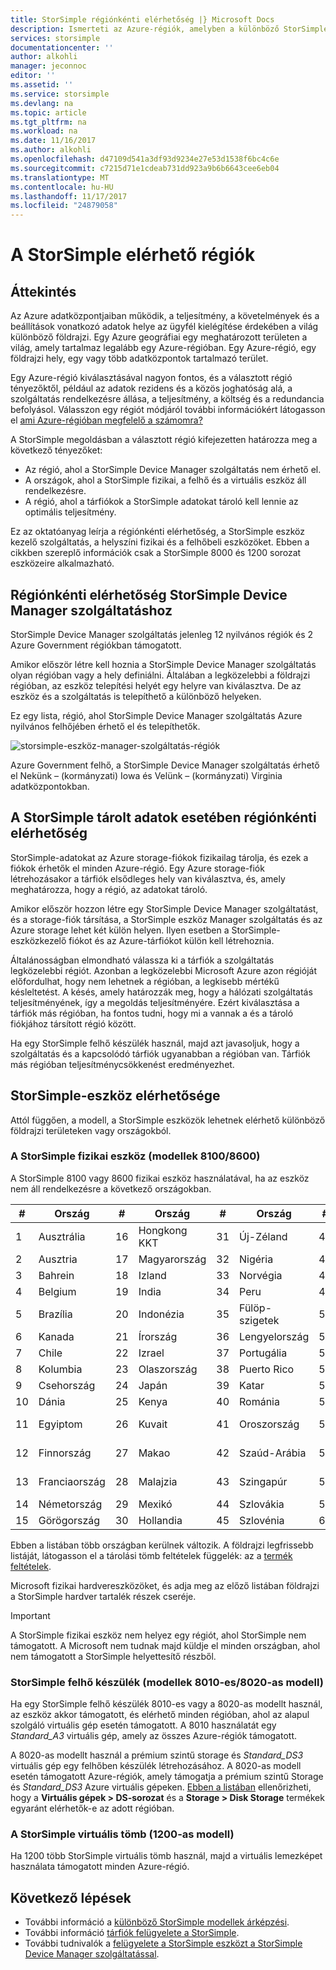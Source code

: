```yaml
---
title: StorSimple régiónkénti elérhetőség |} Microsoft Docs
description: Ismerteti az Azure-régiók, amelyben a különböző StorSimple eszköz modellek érhetők el.
services: storsimple
documentationcenter: ''
author: alkohli
manager: jeconnoc
editor: ''
ms.assetid: ''
ms.service: storsimple
ms.devlang: na
ms.topic: article
ms.tgt_pltfrm: na
ms.workload: na
ms.date: 11/16/2017
ms.author: alkohli
ms.openlocfilehash: d47109d541a3df93d9234e27e53d1538f6bc4c6e
ms.sourcegitcommit: c7215d71e1cdeab731dd923a9b6b6643cee6eb04
ms.translationtype: MT
ms.contentlocale: hu-HU
ms.lasthandoff: 11/17/2017
ms.locfileid: "24879058"
---
```

# <a name="available-regions-for-your-storsimple"></a>A StorSimple elérhető régiók

## <a name="overview"></a>Áttekintés

Az Azure adatközpontjaiban működik, a teljesítmény, a követelmények és a beállítások vonatkozó adatok helye az ügyfél kielégítése érdekében a világ különböző földrajzi. Egy Azure geográfiai egy meghatározott területen a világ, amely tartalmaz legalább egy Azure-régióban. Egy Azure-régió, egy földrajzi hely, egy vagy több adatközpontok tartalmazó terület.

Egy Azure-régió kiválasztásával nagyon fontos, és a választott régió tényezőktől, például az adatok rezidens és a közös joghatóság alá, a szolgáltatás rendelkezésre állása, a teljesítmény, a költség és a redundancia befolyásol. Válasszon egy régiót módjáról további információkért látogasson el [ami Azure-régióban megfelelő a számomra?](https://azure.microsoft.com/overview/datacenters/how-to-choose/)

A StorSimple megoldásban a választott régió kifejezetten határozza meg a következő tényezőket:

- Az régió, ahol a StorSimple Device Manager szolgáltatás nem érhető el.
- A országok, ahol a StorSimple fizikai, a felhő és a virtuális eszköz áll rendelkezésre.
- A régió, ahol a tárfiókok a StorSimple adatokat tároló kell lennie az optimális teljesítmény.

Ez az oktatóanyag leírja a régiónkénti elérhetőség, a StorSimple eszköz kezelő szolgáltatás, a helyszíni fizikai és a felhőbeli eszközöket. Ebben a cikkben szereplő információk csak a StorSimple 8000 és 1200 sorozat eszközeire alkalmazható.

## <a name="region-availability-for-storsimple-device-manager-service"></a>Régiónkénti elérhetőség StorSimple Device Manager szolgáltatáshoz

StorSimple Device Manager szolgáltatás jelenleg 12 nyilvános régiók és 2 Azure Government régiókban támogatott.

Amikor először létre kell hoznia a StorSimple Device Manager szolgáltatás olyan régióban vagy a hely definiálni. Általában a legközelebbi a földrajzi régióban, az eszköz telepítési helyét egy helyre van kiválasztva. De az eszköz és a szolgáltatás is telepíthető a különböző helyeken.

Ez egy lista, régió, ahol StorSimple Device Manager szolgáltatás Azure nyilvános felhőjében érhető el és telepíthetők.

![storsimple-eszköz-manager-szolgáltatás-régiók](./media/storsimple-region/storsimple-device-manager-service-regions.png)

Azure Government felhő, a StorSimple Device Manager szolgáltatás érhető el Nekünk – (kormányzati) Iowa és Velünk – (kormányzati) Virginia adatközpontokban.

## <a name="region-availability-for-data-stored-in-storsimple"></a>A StorSimple tárolt adatok esetében régiónkénti elérhetőség

StorSimple-adatokat az Azure storage-fiókok fizikailag tárolja, és ezek a fiókok érhetők el minden Azure-régió. Egy Azure storage-fiók létrehozásakor a tárfiók elsődleges hely van kiválasztva, és, amely meghatározza, hogy a régió, az adatokat tároló.

Amikor először hozzon létre egy StorSimple Device Manager szolgáltatást, és a storage-fiók társítása, a StorSimple eszköz Manager szolgáltatás és az Azure storage lehet két külön helyen. Ilyen esetben a StorSimple-eszközkezelő fiókot és az Azure-tárfiókot külön kell létrehoznia.

Általánosságban elmondható válassza ki a tárfiók a szolgáltatás legközelebbi régiót. Azonban a legközelebbi Microsoft Azure azon régióját előfordulhat, hogy nem lehetnek a régióban, a legkisebb mértékű késleltetést. A késés, amely határozzák meg, hogy a hálózati szolgáltatás teljesítményének, így a megoldás teljesítményére. Ezért kiválasztása a tárfiók más régióban, ha fontos tudni, hogy mi a vannak a és a tároló fiókjához társított régió között.

Ha egy StorSimple felhő készülék használ, majd azt javasoljuk, hogy a szolgáltatás és a kapcsolódó tárfiók ugyanabban a régióban van. Tárfiók más régióban teljesítménycsökkenést eredményezhet.

## <a name="availability-of-storsimple-device"></a>StorSimple-eszköz elérhetősége

Attól függően, a modell, a StorSimple eszközök lehetnek elérhető különböző földrajzi területeken vagy országokból.

### <a name="storsimple-physical-device-models-81008600"></a>A StorSimple fizikai eszköz (modellek 8100/8600)

A StorSimple 8100 vagy 8600 fizikai eszköz használatával, ha az eszköz nem áll rendelkezésre a következő országokban.

| #  | Ország        | #  | Ország     | #  | Ország      | #  | Ország              |
|----|----------------|----|-------------|----|--------------|----|----------------------|
| 1  | Ausztrália      | 16 | Hongkong KKT   | 31 | Új-Zéland  | 46 | Dél-Afrika         |
| 2  | Ausztria        | 17 | Magyarország     | 32 | Nigéria      | 47 | Dél-Korea          |
| 3  | Bahrein        | 18 | Izland     | 33 | Norvégia       | 48 | Spanyolország                |
| 4  | Belgium        | 19 | India       | 34 | Peru         | 49 | Srí Lanka            |
| 5  | Brazília         | 20 | Indonézia   | 35 | Fülöp-szigetek  | 50 | Svédország               |
| 6  | Kanada         | 21 | Írország     | 36 | Lengyelország       | 51 | Svájc          |
| 7  | Chile          | 22 | Izrael      | 37 | Portugália     | 52 | Tajvan               |
| 8  | Kolumbia       | 23 | Olaszország       | 38 | Puerto Rico  | 53 | Thaiföld             |
| 9  | Csehország | 24 | Japán       | 39 | Katar        | 54 | Törökország               |
| 10 | Dánia        | 25 | Kenya       | 40 | Románia      | 55 | Ukrajna              |
| 11 | Egyiptom          | 26 | Kuvait      | 41 | Oroszország       | 56 | Egyesült Arab Emírségek |
| 12 | Finnország        | 27 | Makao       | 42 | Szaúd-Arábia | 57 | Egyesült Királyság       |
| 13 | Franciaország         | 28 | Malajzia    | 43 | Szingapúr    | 58 | Egyesült Államok        |
| 14 | Németország        | 29 | Mexikó      | 44 | Szlovákia     | 59 | Vietnam              |
| 15 | Görögország         | 30 | Hollandia | 45 | Szlovénia     | 60 | Horvátország              |

Ebben a listában több országban kerülnek változik. A földrajzi legfrissebb listáját, látogasson el a tárolási tömb feltételek függelék: az a [termék feltételek](https://www.microsoft.com/en-us/Licensing/product-licensing).

Microsoft fizikai hardvereszközöket, és adja meg az előző listában földrajzi a StorSimple hardver tartalék részek cseréje.

> [!IMPORTANT]
> A StorSimple fizikai eszköz nem helyez egy régiót, ahol StorSimple nem támogatott. A Microsoft nem tudnak majd küldje el minden országban, ahol nem támogatott a StorSimple helyettesítő részből.

### <a name="storsimple-cloud-appliance-models-80108020"></a>StorSimple felhő készülék (modellek 8010-es/8020-as modell)

Ha egy StorSimple felhő készülék 8010-es vagy a 8020-as modellt használ, az eszköz akkor támogatott, és elérhető minden régióban, ahol az alapul szolgáló virtuális gép esetén támogatott. A 8010 használatát egy _Standard_A3_ virtuális gép, amely az összes Azure-régiók támogatott.

A 8020-as modellt használ a prémium szintű storage és _Standard_DS3_ virtuális gép egy felhőben készülék létrehozásához. A 8020-as modell esetén támogatott Azure-régiók, amely támogatja a prémium szintű Storage és _Standard_DS3_ Azure virtuális gépeken. [Ebben a listában](https://azure.microsoft.com/regions/services/) ellenőrizheti, hogy a **Virtuális gépek &gt; DS-sorozat** és a **Storage &gt; Disk Storage** termékek egyaránt elérhetők-e az adott régióban.

### <a name="storsimple-virtual-array-model-1200"></a>A StorSimple virtuális tömb (1200-as modell)

Ha 1200 több StorSimple virtuális tömb használ, majd a virtuális lemezképet használata támogatott minden Azure-régió.

## <a name="next-steps"></a>Következő lépések

* További információ a [különböző StorSimple modellek árképzési](https://azure.microsoft.com/pricing/calculator/#storsimple2).
* További információ [tárfiók felügyelete a StorSimple](storsimple-8000-manage-storage-accounts.md).
* További tudnivalók a [felügyelete a StorSimple eszközt a StorSimple Device Manager szolgáltatással](storsimple-8000-manager-service-administration.md).
